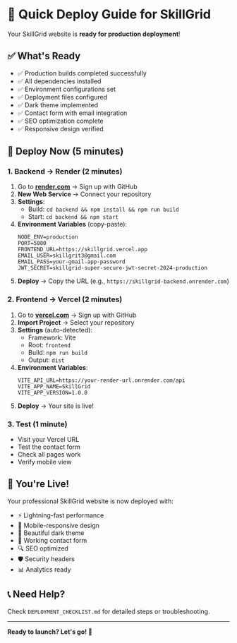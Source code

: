 # 🚀 Quick Deploy Guide for SkillGrid

Your SkillGrid website is **ready for production deployment**! 

## ✅ What's Ready
- ✅ Production builds completed successfully
- ✅ All dependencies installed
- ✅ Environment configurations set
- ✅ Deployment files configured
- ✅ Dark theme implemented
- ✅ Contact form with email integration
- ✅ SEO optimization complete
- ✅ Responsive design verified

## 🎯 Deploy Now (5 minutes)

### 1. Backend → Render (2 minutes)
1. Go to **[render.com](https://render.com)** → Sign up with GitHub
2. **New Web Service** → Connect your repository
3. **Settings**:
   - Build: `cd backend && npm install && npm run build`
   - Start: `cd backend && npm start`
4. **Environment Variables** (copy-paste):
   ```
   NODE_ENV=production
   PORT=5000
   FRONTEND_URL=https://skillgrid.vercel.app
   EMAIL_USER=skillgrit3@gmail.com
   EMAIL_PASS=your-gmail-app-password
   JWT_SECRET=skillgrid-super-secure-jwt-secret-2024-production
   ```
5. **Deploy** → Copy the URL (e.g., `https://skillgrid-backend.onrender.com`)

### 2. Frontend → Vercel (2 minutes)
1. Go to **[vercel.com](https://vercel.com)** → Sign up with GitHub
2. **Import Project** → Select your repository
3. **Settings** (auto-detected):
   - Framework: Vite
   - Root: `frontend`
   - Build: `npm run build`
   - Output: `dist`
4. **Environment Variables**:
   ```
   VITE_API_URL=https://your-render-url.onrender.com/api
   VITE_APP_NAME=SkillGrid
   VITE_APP_VERSION=1.0.0
   ```
5. **Deploy** → Your site is live!

### 3. Test (1 minute)
- Visit your Vercel URL
- Test the contact form
- Check all pages work
- Verify mobile view

## 🎉 You're Live!

Your professional SkillGrid website is now deployed with:
- ⚡ Lightning-fast performance
- 📱 Mobile-responsive design
- 🌙 Beautiful dark theme
- 📧 Working contact form
- 🔍 SEO optimized
- 🛡️ Security headers
- 📊 Analytics ready

## 📞 Need Help?
Check `DEPLOYMENT_CHECKLIST.md` for detailed steps or troubleshooting.

---
**Ready to launch? Let's go! 🚀**